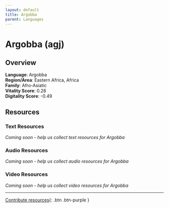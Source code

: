 ```yaml
---
layout: default
title: Argobba
parent: Languages
---
```


# Argobba (agj)

## Overview

**Language**: Argobba  
**Region/Area**: Eastern Africa, Africa  
**Family**: Afro-Asiatic  
**Vitality Score**: 0.28  
**Digitality Score**: -0.49  

## Resources

### Text Resources
*Coming soon - help us collect text resources for Argobba*

### Audio Resources
*Coming soon - help us collect audio resources for Argobba*

### Video Resources
*Coming soon - help us collect video resources for Argobba*

---

[Contribute resources](https://fairtrain.github.io/){: .btn .btn-purple }
